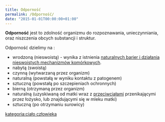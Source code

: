 ```yaml
---
title: Odporność
permalink: /Odporność/
date: "2015-01-01T00:00:00+01:00"
---
```


**Odporność** jest to zdolność organizmu do rozpoznawania, unieczynniania, oraz niszczenia obcych substancji i struktur.

Odporność dzielimy na :

-   wrodzoną (nieswoistą) - wynika z istnienia [naturalnych barier i działania nieswoistych mechanizmów komórkowych](/atopedia/Nieswoiste_bariery_odpornościowe "wikilink").
-   nabytą (swoistą)
-   czynną (wytwarzaną przez organizm)
-   naturalną (powstałą w wyniku kontaktu z patogenem)
-   sztuczną (powstałą po szczepieniach ochronnych)
-   bierną (otrzymaną przez organizm)
-   naturalną (uzyskiwaną od matki wraz z [przeciwciałami](/atopedia/Przeciwciało "wikilink") przenikającymi przez łożysko, lub znajdującymi się w mleku matki)
-   sztuczną (po otrzymaniu surowicy)

[kategoria:ciało człowieka](/atopedia/kategoria:ciało_człowieka "wikilink")